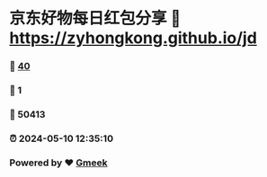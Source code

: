 # 京东好物每日红包分享 :link: https://zyhongkong.github.io/jd 
### :page_facing_up: [40](https://zyhongkong.github.io/jd/tag.html) 
### :speech_balloon: 1 
### :hibiscus: 50413 
### :alarm_clock: 2024-05-10 12:35:10 
### Powered by :heart: [Gmeek](https://github.com/Meekdai/Gmeek)
